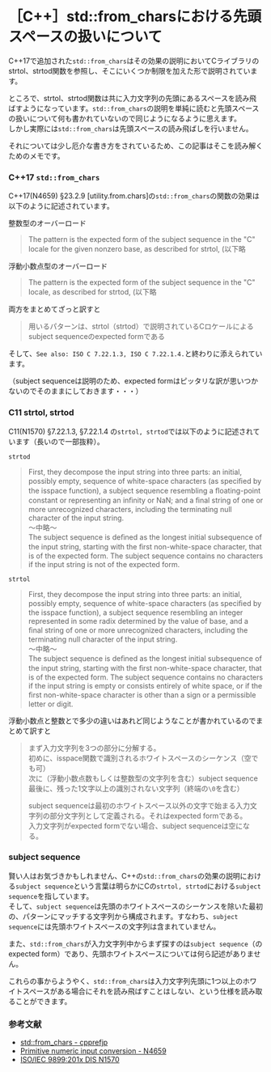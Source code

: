 # ［C++］std::from_charsにおける先頭スペースの扱いについて

C++17で追加された`std::from_chars`はその効果の説明においてCライブラリのstrtol、strtod関数を参照し、そこにいくつか制限を加えた形で説明されています。

ところで、strtol、strtod関数は共に入力文字列の先頭にあるスペースを読み飛ばすようになっています。`std::from_chars`の説明を単純に読むと先頭スペースの扱いについて何も書かれていないので同じようになるように思えます。  
しかし実際には`std::from_chars`は先頭スペースの読み飛ばしを行いません。

それについては少し厄介な書き方をされているため、この記事はそこを読み解くためのメモです。

### C++17 `std::from_chars`
C++17(N4659) §23.2.9 [utility.from.chars]の`std::from_chars`の関数の効果は以下のように記述されています。

整数型のオーバーロード
> The pattern is the expected form of the subject sequence in the "C" locale for the given nonzero base, as described for strtol, (以下略

浮動小数点型のオーバーロード
> The pattern is the expected form of the subject sequence in the "C" locale, as described for strtod, (以下略

両方をまとめてざっと訳すと
> 用いるパターンは、strtol（strtod）で説明されているCロケールによるsubject sequenceのexpected formである

そして、`See also: ISO C 7.22.1.3, ISO C 7.22.1.4.`と終わりに添えられています。

（subject sequenceは説明のため、expected formはピッタリな訳が思いつかないのでそのままにしておきます・・・）

### C11 strtol, strtod
C11(N1570) §7.22.1.3, §7.22.1.4 の`strtol, strtod`では以下のように記述されています（長いので一部抜粋）。

`strtod`
>First, they decompose the input string into three parts: an initial, possibly empty, sequence of white-space characters (as speciﬁed by the isspace function), a subject sequence resembling a ﬂoating-point constant or representing an inﬁnity or NaN; and a ﬁnal string of one or more unrecognized characters, including the terminating null character of the input string.  
> ～中略～  
> The subject sequence is deﬁned as the longest initial subsequence of the input string, starting with the ﬁrst non-white-space character, that is of the expected form. The subject sequence contains no characters if the input string is not of the expected form.


`strtol`
>First, they decompose the input string into three parts: an initial, possibly empty, sequence of white-space characters (as speciﬁed by the isspace function), a subject sequence resembling an integer represented in some radix determined by the value of base, and a ﬁnal string of one or more unrecognized characters, including the terminating null character of the input string.  
> ～中略～  
> The subject sequence is deﬁned as the longest initial subsequence of the input string, starting with the ﬁrst non-white-space character, that is of the expected form. The subject sequence contains no characters if the input string is empty or consists entirely of white space, or if the ﬁrst non-white-space character is other than a sign or a permissible letter or digit.

浮動小数点と整数とで多少の違いはあれど同じようなことが書かれているのでまとめて訳すと

> まず入力文字列を3つの部分に分解する。  
> 初めに、isspace関数で識別されるホワイトスペースのシーケンス（空でも可）  
> 次に（浮動小数点数もしくは整数型の文字列を含む）subject sequence  
> 最後に、残った1文字以上の識別されない文字列（終端の`\0`を含む）
>   
> subject sequenceは最初のホワイトスペース以外の文字で始まる入力文字列の部分文字列として定義される。それはexpected formである。  
> 入力文字列がexpected formでない場合、subject sequenceは空になる。

### subject sequence
賢い人はお気づきかもしれません、C++の`std::from_chars`の効果の説明における`subject sequence`という言葉は明らかにCの`strtol, strtod`における`subject sequence`を指しています。  
そして、`subject sequence`は先頭のホワイトスペースのシーケンスを除いた最初の、パターンにマッチする文字列から構成されます。すなわち、`subject sequence`には先頭ホワイトスペースの文字列は含まれていません。

また、`std::from_chars`が入力文字列中からまず探すのは`subject sequence`（のexpected form）であり、先頭ホワイトスペースについては何ら記述がありません。

これらの事からようやく、`std::from_chars`は入力文字列先頭に1つ以上のホワイトスペースがある場合にそれを読み飛ばすことはしない、という仕様を読み取ることができます。


### 参考文献
- [std::from_chars - cpprefjp](https://cpprefjp.github.io/reference/charconv/from_chars.html)
- [Primitive numeric input conversion - N4659](https://timsong-cpp.github.io/cppwp/n4659/utility.from.chars)
- [ISO/IEC 9899:201x DIS N1570](http://www.open-std.org/jtc1/sc22/wg14/www/docs/n1570.pdf)